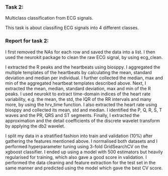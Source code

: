 ### Task 2:
Multiclass classification from ECG signals.

This task is about classifing ECG signals into 4 different classes.

### Report for task 2:

I first removed the NAs for each row and saved the data into a list. I then used the neurokit package to clean the raw ECG signal, by using ecg_clean. 

I extracted the R peaks and the heartbeats using biosppy. I aggregated the multiple templates of the heartbeats by calculating the mean, standard deviation and median per individual. I further collected the median, max and min of the aggregated heartbeat templates described above. Next, I extracted the mean, median, standard deviation, max and min of the R peaks. I used neurokit to extract time-domain indices of the heart rate variability, e.g. the mean, the std, the IQR of the RR intervals and many more, by using the hrv_time function. I also extracted the heart rate using biosppy and collected its mean, std and median. I identified the P, Q, R, S, T waves and the PR, QRS and ST segments. Finally, I extracted the approximation and the detail coefficients of the discrete wavelet transform by applying the db2 wavelet.

I split my data in a stratified fashion into train and validation (10%) after gathering the features mentioned above. I normalised both datasets and I performed hyperparameter tuning using 3-fold GridSearchCV on the xgboost classifier. I ended up using a model with 500 estimators but heavily regularised for training, which also gave a good score in validation. I performed the data cleaning and feature extraction for the test set in the same manner and predicted using the model which gave the best CV score.
